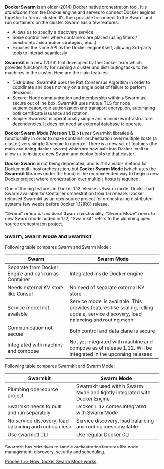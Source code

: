 **Docker Swarm**  is an older (2014) Docker native orchestration tool. It is _standalone_ from the Docker engine and serves to connect Docker engines together to form a cluster. It&#39;s then possible to connect to the Swarm and run containers on the cluster. Swarm has a few features:

- Allows us to specify a discovery service
- Some control over where containers are placed (using filters / constraints / distribution strategies, etc...)
- Exposes the same API as the Docker engine itself, allowing 3rd-party tools to interact seamlessly

**Swarmkit**  is a new (2016) tool developed by the Docker team which provides functionality for running a cluster and distributing tasks to the machines in the cluster. Here are the main features:

- Distributed: SwarmKit uses the Raft Consensus Algorithm in order to coordinate and does not rely on a single point of failure to perform decisions.
- Secure: Node communication and membership within a Swarm are secure out of the box. SwarmKit uses mutual TLS for node authentication, role authorization and transport encryption, automating both certificate issuance and rotation.
- Simple: SwarmKit is operationally simple and minimizes infrastructure dependencies. It does not need an external database to operate.

**Docker Swarm Mode (Version 1.12 >)** _uses_ Swarmkit libraries &amp; functionality in order to make container orchestration over multiple hosts (a cluster) very simple &amp; secure to operate. There is a new set of features (the main one being docker swarm) which are now built into Docker itself to allow us to initiate a new Swarm and deploy _tasks_ to that cluster.

**Docker Swarm** is not being deprecated, and is still a viable method for Docker multi-host orchestration, but  **Docker Swarm Mode**  (which uses the  **Swarmkit**  libraries under the hood) is the recommended way to begin a new Docker project where orchestration over multiple hosts is required.

One of the big features in Docker 1.12 release is Swarm mode. Docker had Swarm available for Container orchestration from 1.6 release. Docker released Swarmkit as an opensource project for orchestrating distributed systems few weeks before Docker 1.12(RC) release.

&quot;Swarm&quot; refers to traditional Swarm functionality, &quot;Swarm Mode&quot; refers to new Swarm mode added in 1.12, &quot;Swarmkit&quot; refers to the plumbing open source orchestration project.

### Swarm, Swarm Mode and Swarmkit

Following table compares Swarm and Swarm Mode :

| **Swarm** | **Swarm Mode** |
| --- | --- |
| Separate from Docker Engine and can run as Container | Integrated inside Docker engine |
| Needs external KV store like Consul | No need of separate external KV store |
| Service model not available | Service model is available. This provides features like scaling, rolling update, service discovery, load balancing and routing mesh |
| Communication not secure | Both control and data plane is secure |
| Integrated with machine and compose | Not yet integrated with machine and compose as of release 1.12. Will be integrated in the upcoming releases |

Following table compares Swarmkit and Swarm Mode:

| **Swarmkit** | **Swarm Mode** |
| --- | --- |
| Plumbing opensource project | Swarmkit used within Swarm Mode and tightly integrated with Docker Engine |
| Swarmkit needs to built and run separately | Docker 1.12 comes integrated with Swarm Mode |
| No service discovery, load balancing and routing mesh | Service discovery, load balancing and routing mesh available |
| Use swarmctl CLI | Use regular Docker CLI |

Swarmkit has primitives to handle orchestration features like node management, discovery, security and scheduling.

[Proceed >> How Docker Swarm Mode works](https://github.com/collabnix/dockerlabs/blob/master/intermediate/swarm/how-docker-swarm-mode-works.md)
